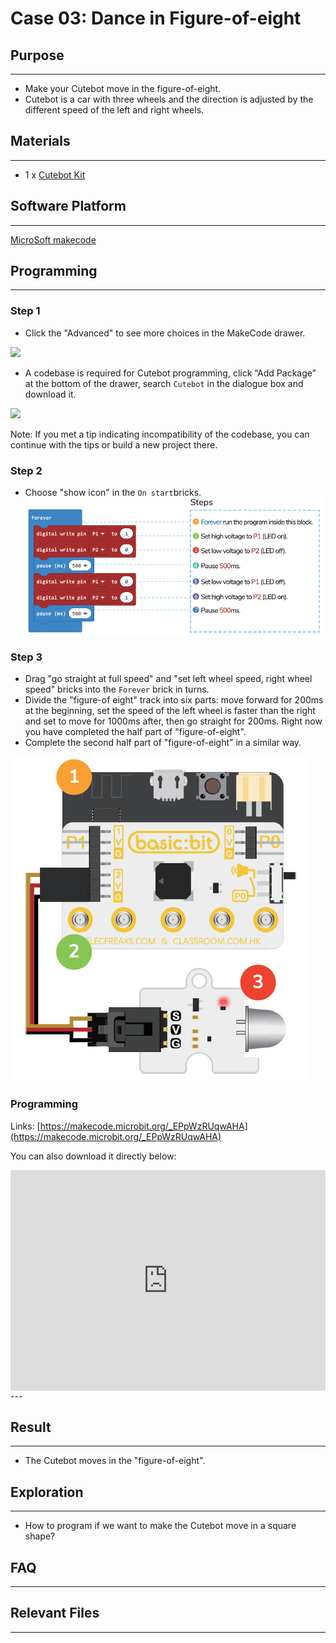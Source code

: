 # Case 03: Dance in Figure-of-eight
## Purpose
---
- Make your Cutebot move in the figure-of-eight.
- Cutebot is a car with three wheels and the direction is adjusted by the different speed of the left and right wheels.

## Materials 
---
- 1 x [Cutebot Kit](https://www.elecfreaks.com/store/cute-bot.html)

## Software Platform 
---
[MicroSoft makecode](https://makecode.microbit.org/#)

## Programming
---
### Step 1

- Click the "Advanced" to see more choices in the MakeCode drawer.

![](./images/cutebot-pk-1.png)

- A codebase is required for Cutebot programming, click “Add Package” at the bottom of the drawer, search `Cutebot` in the dialogue box and download it.

![](./images/cutebot-pk-11.png)

Note: If you met a tip indicating incompatibility of the codebase, you can continue with the tips or build a new project there.

### Step 2

- Choose "show icon" in the `On start`bricks.
![](./images/case_01_02.png)

### Step 3

- Drag "go straight at full speed" and "set left wheel speed, right wheel speed" bricks into the `Forever` brick in turns.
- Divide the "figure-of eight" track into six parts: move forward for 200ms at the beginning,  set the speed of the left wheel is faster than the right and set to move for 1000ms after, then go straight for 200ms.  Right now you have completed the half part of "figure-of-eight".
- Complete the second half part of "figure-of-eight" in a similar way.

![](./images/case_03_01.png)

### Programming

Links: [https://makecode.microbit.org/_EPpWzRUqwAHA](https://makecode.microbit.org/_EPpWzRUqwAHA)

You can also download it directly below:

<div style="position:relative;height:0;padding-bottom:70%;overflow:hidden;">
<iframe style="position:absolute;top:0;left:0;width:100%;height:100%;" src="https://makecode.microbit.org/#pub:https://makecode.microbit.org/_EPpWzRUqwAHA" frameborder="0" sandbox="allow-popups allow-forms allow-scripts allow-same-origin">
</iframe>
</div>  
---

## Result
---
- The Cutebot moves in the "figure-of-eight".

## Exploration
---
- How to program if we want to make the Cutebot move in a square shape?

## FAQ
---
## Relevant Files
---